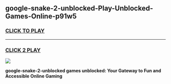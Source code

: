 
## google-snake-2-unblocked-Play-Unblocked-Games-Online-p91w5
<h3>
<a href="https://premium76.site?title=google-snake-2-unblocked&ref=25A">CLICK TO PLAY</a></h3>
<hr>

<h3>
<a href="https://premium76.site?title=google-snake-2-unblocked&ref=25A">CLICK 2 PLAY</a>
  
</h3>

<a href="https://premium76.site?title=google-snake-2-unblocked&ref=25A"><img src="https://clearcache.store/games.png"></a>


**google-snake-2-unblocked games unblocked: Your Gateway to Fun and Accessible Online Gaming**
